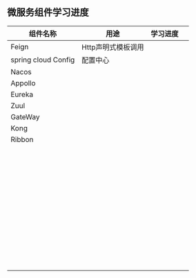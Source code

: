 ## 微服务组件学习进度

| 组件名称            | 用途               | 学习进度 |      |
| ------------------- | ------------------ | -------- | ---- |
| Feign               | Http声明式模板调用 |          |      |
| spring cloud Config | 配置中心           |          |      |
| Nacos               |                    |          |      |
| Appollo             |                    |          |      |
| Eureka              |                    |          |      |
| Zuul                |                    |          |      |
| GateWay             |                    |          |      |
| Kong                |                    |          |      |
| Ribbon              |                    |          |      |
|                     |                    |          |      |
|                     |                    |          |      |
|                     |                    |          |      |
|                     |                    |          |      |
|                     |                    |          |      |
|                     |                    |          |      |
|                     |                    |          |      |
|                     |                    |          |      |
|                     |                    |          |      |
|                     |                    |          |      |
|                     |                    |          |      |
|                     |                    |          |      |
|                     |                    |          |      |
|                     |                    |          |      |
|                     |                    |          |      |
|                     |                    |          |      |
|                     |                    |          |      |
|                     |                    |          |      |
|                     |                    |          |      |
|                     |                    |          |      |
|                     |                    |          |      |
|                     |                    |          |      |
|                     |                    |          |      |
|                     |                    |          |      |
|                     |                    |          |      |
|                     |                    |          |      |
|                     |                    |          |      |
|                     |                    |          |      |
|                     |                    |          |      |
|                     |                    |          |      |
|                     |                    |          |      |
|                     |                    |          |      |
|                     |                    |          |      |
|                     |                    |          |      |
|                     |                    |          |      |
|                     |                    |          |      |
|                     |                    |          |      |
|                     |                    |          |      |
|                     |                    |          |      |
|                     |                    |          |      |
|                     |                    |          |      |
|                     |                    |          |      |
|                     |                    |          |      |
|                     |                    |          |      |
|                     |                    |          |      |
|                     |                    |          |      |
|                     |                    |          |      |
|                     |                    |          |      |

